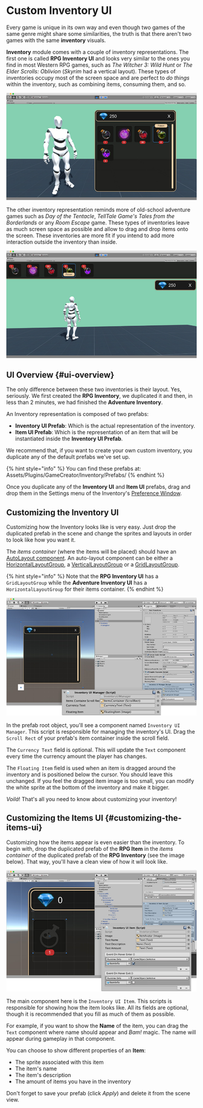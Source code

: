 # Custom Inventory UI

Every game is unique in its own way and even though two games of the same genre might share some similarities, the truth is that there aren't two games with the same **inventory** visuals.

**Inventory** module comes with a couple of inventory representations. The first one is called **RPG Inventory UI** and looks very similar to the ones you find in most Western RPG games, such as _The Witcher 3: Wild Hunt_ or _The Elder Scrolls: Oblivion_ \(_Skyrim_ had a vertical layout\). These types of inventories occupy most of the screen space and are perfect to _do things_ within the inventory, such as combining items, consuming them, and so.

![\(RPG Inventory skin\)](../../.gitbook/assets/inventory-skin-rpg.jpg)

The other inventory representation reminds more of old-school adventure games such as _Day of the Tentacle_, _TellTale Game's Tales from the Borderlands_ or any _Room Escape_ game. These types of inventories leave as much screen space as possible and allow to drag and drop items onto the screen. These inventories are more fit if you intend to add more interaction outside the inventory than inside.

![\(Adventure Inventory skin\)](../../.gitbook/assets/inventory-skin-adventure.jpg)

## UI Overview {#ui-overview}

The only difference between these two inventories is their layout. Yes, seriously. We first created the **RPG Inventory**, we duplicated it and then, in less than 2 minutes, we had finished the **Adventure Inventory**.

An Inventory representation is composed of two prefabs:

* **Inventory UI Prefab**: Which is the actual representation of the inventory.
* **Item UI Prefab**: Which is the representation of an item that will be instantiated inside the **Inventory UI Prefab**.

We recommend that, if you want to create your own custom inventory, you duplicate any of the default prefabs we've set up.

{% hint style="info" %}
You can find these prefabs at: Assets/Plugins/GameCreator/Inventory/Prefabs/
{% endhint %}

Once you duplicate any of the **Inventory UI** and **Item UI** prefabs, drag and drop them in the Settings menu of the Inventory's [Preference Window](inventory-window/).

## Customizing the Inventory UI

Customizing how the Inventory looks like is very easy. Just drop the duplicated prefab in the scene and change the sprites and layouts in order to look like how you want it.

The _items container_ \(where the items will be placed\) should have an [AutoLayout component](https://docs.unity3d.com/Manual/UIAutoLayout.html). An auto-layout component can be either a [HorizontalLayoutGroup](https://docs.unity3d.com/Manual/script-HorizontalLayoutGroup.html), a [VerticalLayoutGroup](https://docs.unity3d.com/Manual/script-VerticalLayoutGroup.html) or a [GridLayoutGroup](https://docs.unity3d.com/Manual/script-GridLayoutGroup.html).

{% hint style="info" %}
Note that the **RPG Inventory UI** has a `GridLayoutGroup` while the **Adventure Inventory UI** has a `HorizontalLayoutGroup` for their items container.
{% endhint %}

![](../../.gitbook/assets/inventory-custom-1.jpg)

In the prefab root object, you'll see a component named `Inventory UI Manager`. This script is responsible for managing the inventory's UI. Drag the `Scroll Rect` of your prefab's item container inside the scroll field.

The `Currency Text` field is optional. This will update the `Text` component every time the currency amount the player has changes.

The `Floating Item` field is used when an item is dragged around the inventory and is positioned below the cursor. You should leave this unchanged. If you feel the dragged item image is too small, you can modify the white sprite at the bottom of the inventory and make it bigger.

_Voilá_! That's all you need to know about customizing your inventory!

## Customizing the Items UI {#customizing-the-items-ui}

Customizing how the items appear is even easier than the inventory. To begin with, drop the duplicated prefab of the **RPG Item** in the _items container_ of the duplicated prefab of the **RPG Inventory** \(see the image below\). That way, you'll have a clean view of how it will look like.

![](../../.gitbook/assets/inventory-custom-2.jpg)

The main component here is the `Inventory UI Item`. This scripts is responsible for showing how the item looks like. All its fields are optional, though it is recommended that you fill as much of them as possible.

For example, if you want to show the **Name** of the item, you can drag the `Text` component where name should appear and _Bam!_ magic. The name will appear during gameplay in that component.

You can choose to show different properties of an **Item**:

* The sprite associated with this item
* The item's name
* The item's description
* The amount of items you have in the inventory

Don't forget to save your prefab \(click _Apply_\) and delete it from the scene view.

